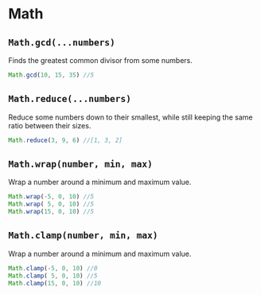 # Math

## `Math.gcd(...numbers)`

Finds the greatest common divisor from some numbers.

```javascript
Math.gcd(10, 15, 35) //5
```

## `Math.reduce(...numbers)`

Reduce some numbers down to their smallest, while still keeping the same ratio between their sizes.

```javascript
Math.reduce(3, 9, 6) //[1, 3, 2]
```

## `Math.wrap(number, min, max)`

Wrap a number around a minimum and maximum value.

```javascript
Math.wrap(-5, 0, 10) //5
Math.wrap( 5, 0, 10) //5
Math.wrap(15, 0, 10) //5
```

## `Math.clamp(number, min, max)`

Wrap a number around a minimum and maximum value.

```javascript
Math.clamp(-5, 0, 10) //0
Math.clamp( 5, 0, 10) //5
Math.clamp(15, 0, 10) //10
```
